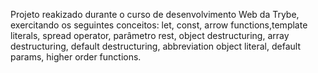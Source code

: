 <!-- Zoo Functions -->
Projeto reakizado durante o curso de desenvolvimento Web da Trybe, exercitando os seguintes conceitos: let, const, arrow functions,template literals, spread operator, 
parâmetro rest, object destructuring, array destructuring, default destructuring, abbreviation object literal, default params, higher order functions.

